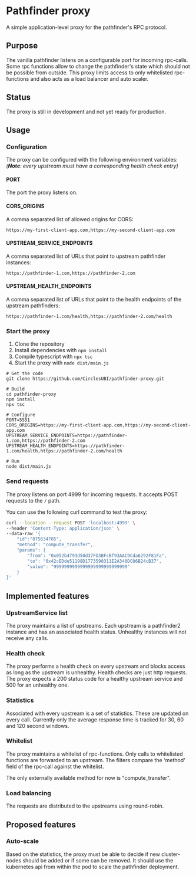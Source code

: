 # Pathfinder proxy
A simple application-level proxy for the pathfinder's RPC protocol.

## Purpose
The vanilla pathfinder listens on a configurable port for incoming rpc-calls.
Some rpc functions allow to change the pathfinder's state which should not be possible from outside.
This proxy limits access to only whitelisted rpc-functions and also acts as a load balancer and auto scaler.

## Status
The proxy is still in development and not yet ready for production.

## Usage
### Configuration
The proxy can be configured with the following environment variables:  
_(___Note___: every upstream must have a corresponding health check entry)_

#### PORT
The port the proxy listens on.

#### CORS_ORIGINS
A comma separated list of allowed origins for CORS:
```
https://my-first-client-app.com,https://my-second-client-app.com
```

#### UPSTREAM_SERVICE_ENDPOINTS  
A comma separated list of URLs that point to upstream pathfinder instances:
```
https://pathfinder-1.com,https://pathfinder-2.com
```

#### UPSTREAM_HEALTH_ENDPOINTS  
A comma separated list of URLs that point to the health endpoints of the upstream pathfinders:
```
https://pathfinder-1.com/health,https://pathfinder-2.com/health
```

### Start the proxy
1. Clone the repository
2. Install dependencies with `npm install`
3. Compile typescript with `npx tsc`
4. Start the proxy with `node dist/main.js`

```shell
# Get the code
git clone https://github.com/CirclesUBI/pathfinder-proxy.git

# Build
cd pathfinder-proxy
npm install
npx tsc

# Configure
PORT=5551
CORS_ORIGINS=https://my-first-client-app.com,https://my-second-client-app.com
UPSTREAM_SERVICE_ENDPOINTS=https://pathfinder-1.com,https://pathfinder-2.com
UPSTREAM_HEALTH_ENDPOINTS=https://pathfinder-1.com/health,https://pathfinder-2.com/health

# Run
node dist/main.js
```

### Send requests
The proxy listens on port 4999 for incoming requests.
It accepts POST requests to the `/` path.  

You can use the following curl command to test the proxy:
```bash
curl --location --request POST 'localhost:4999' \
--header 'Content-Type: application/json' \
--data-raw '{
    "id":"875634785", 
    "method": "compute_transfer", 
    "params": {
        "from": "0x052b4793d50d37FD3BFcBf93AAC9Cda6292F81Fa",
        "to": "0x42cEDde51198D1773590311E2A340DC06B24cB37",
        "value": "9999999999999999999999999999"
    }
}'
```

## Implemented features
### UpstreamService list
The proxy maintains a list of upstreams. Each upstream is a pathfinder2 instance and has an associated health status.
Unhealthy instances will not receive any calls.

### Health check
The proxy performs a health check on every upstream and blocks access as long as the upstream is unhealthy.
Health checks are just http requests. The proxy expects a 200 status code for a healthy upstream service and 500 for an unhealthy one.

### Statistics
Associated with every upstream is a set of statistics. These are updated on every call.
Currently only the average response time is tracked for 30, 60 and 120 second windows.

### Whitelist
The proxy maintains a whitelist of rpc-functions. Only calls to whitelisted functions are forwarded to an upstream.
The filters compare the 'method' field of the rpc-call against the whitelist.

The only externally available method for now is "compute_transfer".

### Load balancing
The requests are distributed to the upstreams using round-robin.

## Proposed features
### Auto-scale
Based on the statistics, the proxy must be able to decide if new cluster-nodes should be added or if some can be removed.
It should use the kubernetes api from within the pod to scale the pathfinder deployment.
